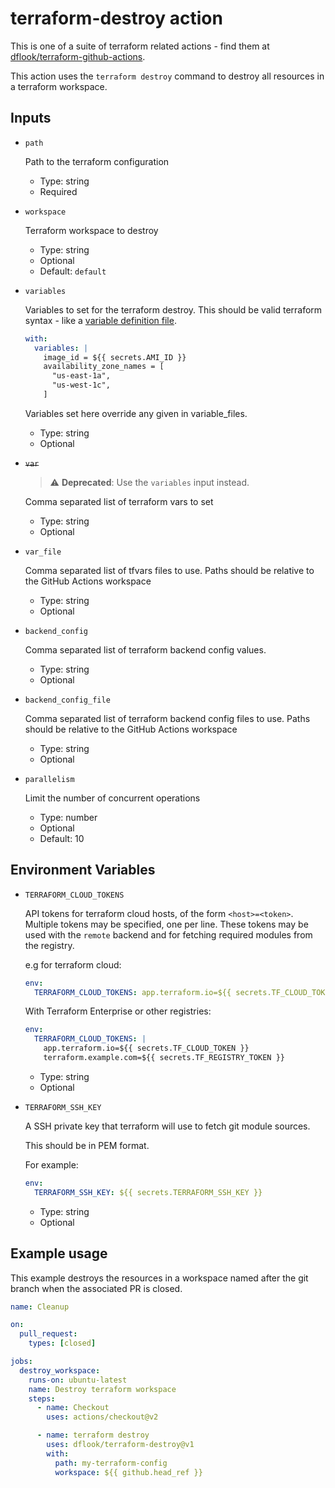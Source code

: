 # terraform-destroy action

This is one of a suite of terraform related actions - find them at [dflook/terraform-github-actions](https://github.com/dflook/terraform-github-actions).

This action uses the `terraform destroy` command to destroy all resources in a terraform workspace.


## Inputs

* `path`

  Path to the terraform configuration

  - Type: string
  - Required

* `workspace`

  Terraform workspace to destroy

  - Type: string
  - Optional
  - Default: `default`

* `variables`

  Variables to set for the terraform destroy. This should be valid terraform syntax - like a [variable definition file](https://www.terraform.io/docs/language/values/variables.html#variable-definitions-tfvars-files).

  ```yaml
  with:
    variables: |
      image_id = ${{ secrets.AMI_ID }}
      availability_zone_names = [
        "us-east-1a",
        "us-west-1c",
      ]
  ```

  Variables set here override any given in variable_files.

  - Type: string
  - Optional

* ~~`var`~~

  > :warning: **Deprecated**: Use the `variables` input instead.

  Comma separated list of terraform vars to set

  - Type: string
  - Optional

* `var_file`

  Comma separated list of tfvars files to use.
  Paths should be relative to the GitHub Actions workspace

  - Type: string
  - Optional

* `backend_config`

  Comma separated list of terraform backend config values.

  - Type: string
  - Optional

* `backend_config_file`

  Comma separated list of terraform backend config files to use.
  Paths should be relative to the GitHub Actions workspace

  - Type: string
  - Optional

* `parallelism`

  Limit the number of concurrent operations

  - Type: number
  - Optional
  - Default: 10

## Environment Variables

* `TERRAFORM_CLOUD_TOKENS`

  API tokens for terraform cloud hosts, of the form `<host>=<token>`. Multiple tokens may be specified, one per line.
  These tokens may be used with the `remote` backend and for fetching required modules from the registry.

  e.g for terraform cloud:
  ```yaml
  env:
    TERRAFORM_CLOUD_TOKENS: app.terraform.io=${{ secrets.TF_CLOUD_TOKEN }}
  ```

  With Terraform Enterprise or other registries:
  ```yaml
  env:
    TERRAFORM_CLOUD_TOKENS: |
      app.terraform.io=${{ secrets.TF_CLOUD_TOKEN }}
      terraform.example.com=${{ secrets.TF_REGISTRY_TOKEN }}
  ```

  - Type: string
  - Optional

* `TERRAFORM_SSH_KEY`

  A SSH private key that terraform will use to fetch git module sources.

  This should be in PEM format.

  For example:
  ```yaml
  env:
    TERRAFORM_SSH_KEY: ${{ secrets.TERRAFORM_SSH_KEY }}
  ```

  - Type: string
  - Optional

## Example usage

This example destroys the resources in a workspace named after the git branch when the associated PR is closed.

```yaml
name: Cleanup

on:
  pull_request:
    types: [closed] 

jobs:
  destroy_workspace:
    runs-on: ubuntu-latest
    name: Destroy terraform workspace
    steps:
      - name: Checkout
        uses: actions/checkout@v2

      - name: terraform destroy
        uses: dflook/terraform-destroy@v1
        with:
          path: my-terraform-config
          workspace: ${{ github.head_ref }}
```
